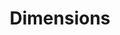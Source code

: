 ---
layout: default
bigquery: https://console.cloud.google.com/bigquery?p=covid-19-dimensions-ai&page=table&d=data&t=publications
contributors: Digital Science, https://www.digital-science.com/
cost: Free for personal, non-commercial use.
description: Dimensions contains more than 100 million publications, ranging from
  articles published in scholarly journals, books and book chapters, to preprints
  and conference proceedings. All publications are contextualized with linked data
  sets, funding, publications, patents, clinical trials, and policy documents. You
  can also view associated categories, funders, institutions, and researcher profiles.
documentation: https://docs.dimensions.ai/bigquery/index.html
last_edit: Mon, 04 Apr 2022 19:04:00 GMT
location: https://www.dimensions.ai/products/free/
maintained_by: Digital Science, https://www.digital-science.com/
schema_fields: '[''editors'', ''wikipedia_url'', ''journal_lists'', ''issue'', ''category_hrcs_rac'',
  ''jurisdiction'', ''parent_id'', ''funding_eur'', ''brief_title'', ''researcher_ids'',
  ''associated_publication_doi'', ''funder_countries'', ''category_bra'', ''status'',
  ''granted_date'', ''name'', ''date'', ''abstract'', ''registry'', ''metrics'', ''funding_currency'',
  ''research_org_cities'', ''funding_details'', ''research_org_state_names'', ''category_rcdc'',
  ''funder_org'', ''repository_name'', ''research_org_state_codes'', ''assignee_orgs'',
  ''research_org_country_names'', ''current_assignee'', ''publisher'', ''email_address'',
  ''conditions'', ''active_years'', ''funder_orgs'', ''expiration_date'', ''cpc'',
  ''original_abstract'', ''legal_events'', ''pmcid'', ''type'', ''resulting_publication_doi'',
  ''funder_org_countries'', ''funding_aud'', ''open_access_categories_v2'', ''kind'',
  ''funding_jpy'', ''date_normal'', ''acronyms'', ''journal'', ''aliases'', ''description'',
  ''created_date'', ''funding_amount'', ''current_assignee_countries'', ''clinical_trial_ids'',
  ''cited_by_ids'', ''patent_ids'', ''organisation_details'', ''types'', ''application_number'',
  ''publication_year'', ''research_org_city_names'', ''eisbn'', ''established'', ''filing_date'',
  ''date_inserted'', ''category_for'', ''volume'', ''repository_url'', ''category_sdg'',
  ''external_ids'', ''priority_year'', ''research_org_countries'', ''filing_status'',
  ''interventions'', ''assignee_countries'', ''funding_chf'', ''priority_date'', ''doi'',
  ''altmetrics'', ''funder_org_cities'', ''ipcr'', ''original_assignee_countries'',
  ''date_imported_gbq'', ''associated_publication_pmid'', ''funder_org_state_codes'',
  ''family_members_ids'', ''associated_publication_id'', ''acronym'', ''investigators'',
  ''arxiv_id'', ''category_hrcs_hc'', ''book_series_title'', ''mesh_headings'', ''mesh_terms'',
  ''end_date'', ''language'', ''funding_nzd'', ''gender'', ''associated_grant_ids'',
  ''acknowledgements'', ''start_date'', ''category_uoa'', ''reference_ids'', ''repository_id'',
  ''category_hra'', ''relationships'', ''authors'', ''license'', ''category_icrp_ct'',
  ''legal_status'', ''date_print'', ''citation_string'', ''supporting_grant_ids'',
  ''citations_count'', ''funding_gbp'', ''embargo_date'', ''granted_year'', ''category_icrp_cso'',
  ''proceedings_title'', ''conference'', ''links'', ''family_count'', ''resulting_publication_ids'',
  ''publication_ids'', ''associated_publication_arxiv_id'', ''end_year'', ''original_title'',
  ''linkout'', ''date_modified'', ''pmid'', ''inventor_names'', ''phase'', ''year'',
  ''current_assignee_orgs'', ''address'', ''open_access_categories'', ''title'', ''labels'',
  ''subtitles'', ''date_online'', ''filing_year'', ''pages'', ''categories'', ''publication_date'',
  ''expiration_year'', ''citations'', ''funding_usd'', ''funder_org_acronyms'', ''id'',
  ''isbn'', ''source_id'', ''research_orgs'', ''funding_cad'', ''concepts'', ''foa_number'',
  ''family_id'', ''start_year'', ''original_assignee'', ''book_title'', ''funding_cny'',
  ''original_assignee_orgs'', ''grant_number'']'
shortname: dimensions
tags:
- scholarly literature
- patents
- funding
- clinical trials
- academic profiles
terms_of_use: 'Use of both the Dimensions COVID-19 dataset and full Dimensions dataset
  are subject to the Dimensions Terms of use: https://www.dimensions.ai/policies-terms-legal '
title: Dimensions
uuid: dcff88bd-fe6b-4fdb-8159-809bf9d7bc1c
---